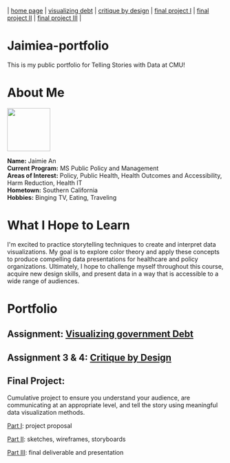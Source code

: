 | [home page](https://jaimiea.github.io/Jaimiea-portfolio/) | [visualizing debt](visualizing-government-debt) | [critique by design](critique-by-design) | [final project I](final-project-part-one) | [final project II](final-project-part-two) | [final project III](final-project-part-three) |

# Jaimiea-portfolio
This is my public portfolio for Telling Stories with Data at CMU! 

# About Me  
<img src="https://github.com/jaimiea/Jaimiea-portfolio/assets/150535493/035d2b0e-b6da-440c-b347-8e5d1dea5a83" width="100" height="100">


**Name:** Jaimie An\
**Current Program:** MS Public Policy and Management\
**Areas of Interest:** Policy, Public Health, Health Outcomes and Accessibility, Harm Reduction, Health IT\
**Hometown:** Southern California\
**Hobbies:** Binging TV, Eating, Traveling

# What I Hope to Learn
I'm excited to practice storytelling techniques to create and interpret data visualizations. My goal is to explore color theory and apply these concepts to produce compelling data presentations for healthcare and policy organizations. Ultimately, I hope to challenge myself throughout this course, acquire new design skills, and present data in a way that is accessible to a wide range of audiences.

# Portfolio 
## Assignment: [Visualizing government Debt](visualizing-government-debt)

## Assignment 3 & 4: [Critique by Design](critique-by-design)

## Final Project: 
Cumulative project to ensure you understand your audience, are communicating at an appropriate level, and tell the story using meaningful data visualization methods. 

[Part I](final-project-part-one): project proposal

[Part II](final-project-part-two): sketches, wireframes, storyboards 

[Part III](final-project-part-three): final deliverable and presentation

